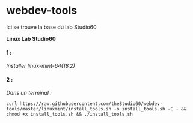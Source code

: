 # webdev-tools #
Ici se trouve la base du lab Studio60

**Linux Lab Studio60**
#### 1 :
 *Installer linux-mint-64(18.2)*
#### 2 :
 *Dans un terminal :*
```
curl https://raw.githubusercontent.com/theStudio60/webdev-tools/master/linuxmint/install_tools.sh -o install_tools.sh -C - && chmod +x install_tools.sh && ./install_tools.sh
```
